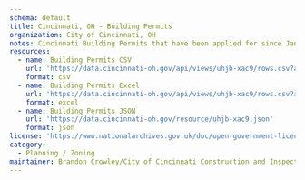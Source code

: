 ```yaml
---
schema: default
title: Cincinnati, OH - Building Permits
organization: City of Cincinnati, OH
notes: Cincinnati Building Permits that have been applied for since January 1, 2010.
resources:
  - name: Building Permits CSV
    url: 'https://data.cincinnati-oh.gov/api/views/uhjb-xac9/rows.csv?accessType=DOWNLOAD'
    format: csv
  - name: Building Permits Excel
    url: 'https://data.cincinnati-oh.gov/api/views/uhjb-xac9/rows.csv?accessType=DOWNLOAD&bom=true&format=true'
    format: excel
  - name: Building Permits JSON
    url: 'https://data.cincinnati-oh.gov/resource/uhjb-xac9.json'
    format: json
license: 'https://www.nationalarchives.gov.uk/doc/open-government-licence/version/3/'
category:
  - Planning / Zoning
maintainer: Brandon Crowley/City of Cincinnati Construction and Inspections
---
```

